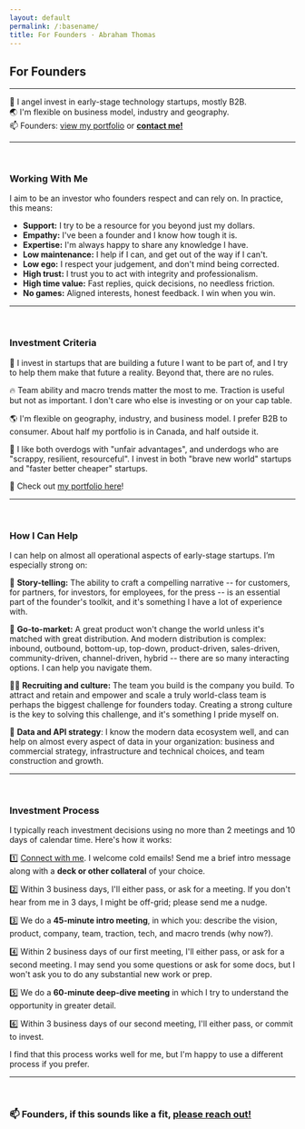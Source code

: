 ```yaml
---
layout: default
permalink: /:basename/
title: For Founders · Abraham Thomas
---
```


## For Founders

----

🦋 I angel invest in early-stage technology startups, mostly B2B.  
🌏 I'm flexible on business model, industry and geography.  
📫 Founders: [view my portfolio](/portfolio) or **[contact me!](/contact)**

----

<br/>

### Working With Me

I aim to be an investor who founders respect and can rely on.  In practice, this means:

* **Support:** I try to be a resource for you beyond just my dollars.
* **Empathy:** I've been a founder and I know how tough it is.  
* **Expertise:** I'm always happy to share any knowledge I have.  
* **Low maintenance:** I help if I can, and get out of the way if I can't.  
* **Low ego:** I respect your judgement, and don't mind being corrected.  
* **High trust:** I trust you to act with integrity and professionalism.  
* **High time value:** Fast replies, quick decisions, no needless friction.
* **No games:** Aligned interests, honest feedback. I win when you win.  

----

<br/>

### Investment Criteria

🔮 I invest in startups that are building a future I want to be part of, and I try to help them make that future a reality. Beyond that, there are no rules.

🔥 Team ability and macro trends matter the most to me. Traction is useful but not as important. I don't care who else is investing or on your cap table. 

🌎 I'm flexible on geography, industry, and business model. I prefer B2B to consumer. About half my portfolio is in Canada, and half outside it.

🐶 I like both overdogs with "unfair advantages", and underdogs who are "scrappy, resilient, resourceful". I invest in both "brave new world" startups and "faster better cheaper" startups. 

💼 Check out [my portfolio here](/portfolio)!

----

<br/>

### How I Can Help

I can help on almost all operational aspects of early-stage startups. I’m especially strong on:  

📝 **Story-telling:** The ability to craft a compelling narrative -- for customers, for partners, for investors, for employees, for the press -- is an essential part of the founder's toolkit, and it's something I have a lot of experience with.

🌻 **Go-to-market:** A great product won't change the world unless it's matched with great distribution. And modern distribution is complex: inbound, outbound, bottom-up, top-down, product-driven, sales-driven, community-driven, channel-driven, hybrid -- there are so many interacting options. I can help you navigate them.

👩‍💻 **Recruiting and culture:** The team you build is the company you build. To attract and retain and empower and scale a truly world-class team is perhaps the biggest challenge for founders today. Creating a strong culture is the key to solving this challenge, and it's something I pride myself on.

💽 **Data and API strategy**: I know the modern data ecosystem well, and can help on almost every aspect of data in your organization: business and commercial strategy, infrastructure and technical choices, and team construction and growth. 

----

<br/>

### Investment Process

I typically reach investment decisions using no more than 2 meetings and 10 days of calendar time.  Here's how it works:

1️⃣ [Connect with me](/contact). I welcome cold emails! Send me a brief intro message along with a **deck or other collateral** of your choice.  

2️⃣ Within 3 business days, I'll either pass, or ask for a meeting. If you don't hear from me in 3 days, I might be off-grid; please send me a nudge.  

3️⃣ We do a **45-minute intro meeting**, in which you: describe the vision, product, company, team, traction, tech, and macro trends (why now?).  

4️⃣ Within 2 business days of our first meeting, I'll either pass, or ask for a second meeting. I may send you some questions or ask for some docs, but I won't ask you to do any substantial new work or prep.  

5️⃣ We do a **60-minute deep-dive meeting** in which I try to understand the opportunity in greater detail.  

6️⃣ Within 3 business days of our second meeting, I'll either pass, or commit to invest.  

I find that this process works well for me, but I'm happy to use a different process if you prefer.

----

<br/>

### 📫 Founders, if this sounds like a fit, [please reach out!](/contact)    

<br/>
<br/>
<br/>
